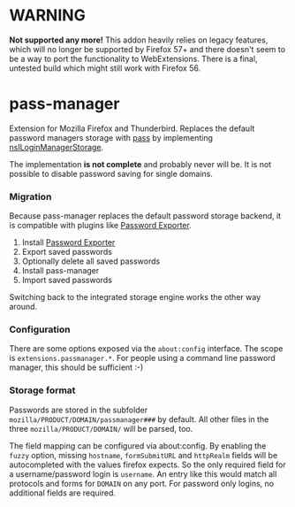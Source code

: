 WARNING
=======

**Not supported any more!**
This addon heavily relies on legacy features, which will no longer be supported by Firefox 57+ and there doesn't seem to be a way to port the functionality to WebExtensions. There is a final, untested build which might still work with Firefox 56.

pass-manager
============

Extension for Mozilla Firefox and Thunderbird.
Replaces the default password managers storage with [pass][1] by implementing
[nsILoginManagerStorage][2].

The implementation **is not complete** and probably never will be. It is
not possible to disable password saving for single domains.


### Migration
Because pass-manager replaces the default password storage backend, it is
compatible with plugins like [Password Exporter][3].

1. Install [Password Exporter][3]
2. Export saved passwords
3. Optionally delete all saved passwords
4. Install pass-manager
5. Import saved passwords

Switching back to the integrated storage engine works the other way around.


### Configuration
There are some options exposed via the ``about:config`` interface. The scope
is ``extensions.passmanager.*``. For people using a command line password
manager, this should be sufficient :-)


### Storage format
Passwords are stored in the subfolder ``mozilla/PRODUCT/DOMAIN/passmanager###``
by default. All other files in the three ``mozilla/PRODUCT/DOMAIN/`` will be
parsed, too.

The field mapping can be configured via about:config. By enabling the ``fuzzy``
option, missing ``hostname``, ``formSubmitURL`` and ``httpRealm`` fields will
be autocompleted with the values firefox expects. So the only required field
for a username/password login is ``username``. An entry like this would match
all protocols and forms for ``DOMAIN`` on any port.
For password only logins, no additional fields are required.


[1]: http://www.passwordstore.org/
[2]: https://developer.mozilla.org/en-US/docs/Mozilla/Tech/XPCOM/Reference/Interface/nsILoginManagerStorage
[3]: https://addons.mozilla.org/en-US/firefox/addon/password-exporter/
